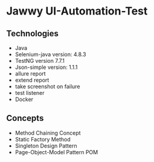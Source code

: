 
# Jawwy UI-Automation-Test

## Technologies
* Java
* Selenium-java version: 4.8.3
* TestNG version 7.7.1
* Json-simple version: 1.1.1
* allure report 
* extend report
* take screenshot on failure 
* test listener 
* Docker 

## Concepts
* Method Chaining Concept
* Static Factory Method
* Singleton Design Pattern
* Page-Object-Model Pattern POM
